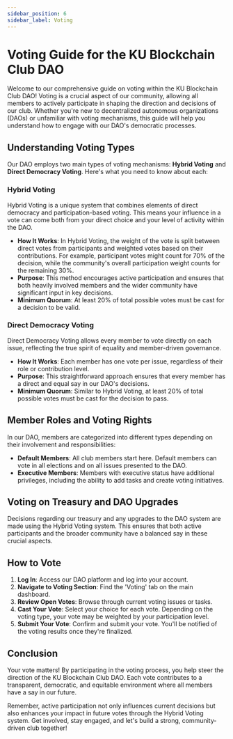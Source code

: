 ```yaml
---
sidebar_position: 6
sidebar_label: Voting
---
```


# Voting Guide for the KU Blockchain Club DAO

Welcome to our comprehensive guide on voting within the KU Blockchain Club DAO! Voting is a crucial aspect of our community, allowing all members to actively participate in shaping the direction and decisions of our club. Whether you're new to decentralized autonomous organizations (DAOs) or unfamiliar with voting mechanisms, this guide will help you understand how to engage with our DAO's democratic processes.

## Understanding Voting Types

Our DAO employs two main types of voting mechanisms: **Hybrid Voting** and **Direct Democracy Voting**. Here's what you need to know about each:

### Hybrid Voting

Hybrid Voting is a unique system that combines elements of direct democracy and participation-based voting. This means your influence in a vote can come both from your direct choice and your level of activity within the DAO.

- **How It Works**: In Hybrid Voting, the weight of the vote is split between direct votes from participants and weighted votes based on their contributions. For example, participant votes might count for 70% of the decision, while the community's overall participation weight counts for the remaining 30%.
- **Purpose**: This method encourages active participation and ensures that both heavily involved members and the wider community have significant input in key decisions.
- **Minimum Quorum**: At least 20% of total possible votes must be cast for a decision to be valid.

### Direct Democracy Voting

Direct Democracy Voting allows every member to vote directly on each issue, reflecting the true spirit of equality and member-driven governance.

- **How It Works**: Each member has one vote per issue, regardless of their role or contribution level.
- **Purpose**: This straightforward approach ensures that every member has a direct and equal say in our DAO's decisions.
- **Minimum Quorum**: Similar to Hybrid Voting, at least 20% of total possible votes must be cast for the decision to pass.

## Member Roles and Voting Rights

In our DAO, members are categorized into different types depending on their involvement and responsibilities:

- **Default Members**: All club members start here. Default members can vote in all elections and on all issues presented to the DAO.
- **Executive Members**: Members with executive status have additional privileges, including the ability to add tasks and create voting initiatives.

## Voting on Treasury and DAO Upgrades

Decisions regarding our treasury and any upgrades to the DAO system are made using the Hybrid Voting system. This ensures that both active participants and the broader community have a balanced say in these crucial aspects.

## How to Vote

1. **Log In**: Access our DAO platform and log into your account.
2. **Navigate to Voting Section**: Find the 'Voting' tab on the main dashboard.
3. **Review Open Votes**: Browse through current voting issues or tasks.
4. **Cast Your Vote**: Select your choice for each vote. Depending on the voting type, your vote may be weighted by your participation level.
5. **Submit Your Vote**: Confirm and submit your vote. You'll be notified of the voting results once they're finalized.

## Conclusion

Your vote matters! By participating in the voting process, you help steer the direction of the KU Blockchain Club DAO. Each vote contributes to a transparent, democratic, and equitable environment where all members have a say in our future.

Remember, active participation not only influences current decisions but also enhances your impact in future votes through the Hybrid Voting system. Get involved, stay engaged, and let's build a strong, community-driven club together!
